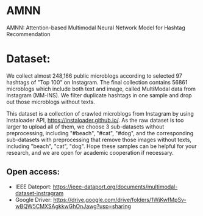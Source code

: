 # AMNN
AMNN: Attention-based Multimodal Neural Network Model for Hashtag Recommendation

# Dataset: 
We collect almost 248,166 public microblogs according to selected 97 hashtags of "Top 100" on Instagram. The final collection contains 56861 microblogs which include both text and image, called MultiModal data from Instagram (MM-INS). We filter duplicate hashtags in one sample and drop out those microblogs without texts.
 
This dataset is a collection of crawled microblogs from Instagram by using Instaloader API, https://instaloader.github.io/. As the raw dataset is too larger to upload all of them, we choose 3 sub-datasets without preprocessing, including "#beach", "#cat", "#dog", and the corresponding sub-datasets with preprocessing that remove those images without texts, including "beach", "cat", "dog". Hope these samples can be helpful for your research, and we are open for academic cooperation if necessary.

## Open access:
- IEEE Dateport: https://ieee-dataport.org/documents/multimodal-dataset-instragram
- Google Driver: https://drive.google.com/drive/folders/1WjKwfMpSv-wBQW5CMXSAgkkwGhOnJawg?usp=sharing
